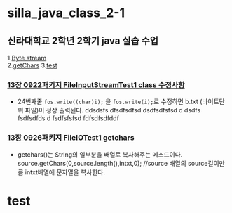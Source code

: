 # silla_java_class_2-1

## 신라대학교 2학년 2학기 java 실습 수업
1.[Byte stream](###[13장-0922패키지-FileInputStreamTest1-class-수정사항])<br>
2.[getChars](###[13장-0926패키지-FileIOTest1-getchars])
3.[test](#test)


### [13장 0922패키지 FileInputStreamTest1 class 수정사항](https://github.com/noah-wilson0/silla_java_class_2-1/blob/main/chap13/src/a0922/FileInputStreamTest1.java)
- 24번째줄 `fos.write((char)i);` 을 `fos.write(i);`로 수정하면 
 b.txt (바이트단위 파일)이 정상 출력된다.
ddsdsfs
dfsdfsdfsd
dsdfsdfsfsd
d
dsdfs
fsdfsdfds
d
fsdfsfsfsd
fdfsdfsdfddf
### [13장 0926패키지 FileIOTest1 getchars](https://github.com/noah-wilson0/silla_java_class_2-1/blob/main/chap13/src/a0926/FileIOTest1.java)
- getchars()는 String의 일부분을 배열로 복사해주는 메소드이다.
source.getChars(0,source.length(),intxt,0);  //source 배열의 source길이만큼 intxt배열에 문자열을 복사한다.

                                      
# test






















































